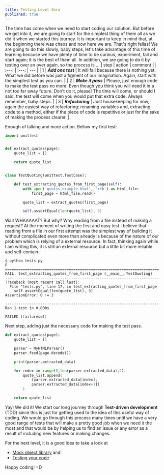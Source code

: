 ```yaml
---
title: Testing Level Zero
published: true
---
```


The time has come when we need to start coding our solution. But before we get
into it, we are going to start for the simplest thing of them all as we did it
when we started this journey. 
It is important to keep in mind that, at the beginning there was chaos and now here 
we are. That's right fellas! We are going to do this slowly, baby steps, let's take 
advantage of this time of learning because we have plenty of time to be curious, experiment, fail and start again; 
it is the best of them all. In addition, we are going to do it by testing over an over again, so the process is ...
| step | action | comment |
| :---: | :---: | --- |
| 1 | **_Add one test_** | It will fail because there is nothing yet. What we did before was just a figment of our imagination. Again, start with the simplest test as you can. |
| 2 | **_Make it pass_** | Please, just enough code to make the test pass no more. Even though you think you will need it in a not too far away future. Don't do it, please! The time will come, or should I said, the test will come when you would put that extra code. Always remember, baby steps. |
| 3 | **_Refactoring_** | Just housekeeping for now, again the easiest way of refactoring: renaming variables and, extracting code to a method, either if the piece of code is repetitive or just for the sake of making the process clearer. |

Enough of talking and more action. Bellow my first test:

```python
import unittest


def extract_quotes(page):
    quote_list = []

    return quote_list


class TestQuoting(unittest.TestCase):

    def test_extracting_quotes_from_first_page(self):
        with open('quotes_example.html', 'r+b') as html_file:
            first_page = html_file.read()

        quote_list = extract_quotes(first_page)

        self.assertEqual(len(quote_list), 3)
```

Wait WHAAAAAT? But why? Why reading from a file instead of making a request? At
the moment of writing the first and easy test I believe that reading from a file in
our first attempt was the simplest way of building it without complicated even
more than already is because of the nature of our problem which is relying of a
external resource. In fact, thinking again while I am writing this, it is still
an external resource but a little bit more reliable and self-contain.

```
$ python tests.py
F
======================================================================
FAIL: test_extracting_quotes_from_first_page (__main__.TestQuoting)
----------------------------------------------------------------------
Traceback (most recent call last):
  File "tests.py", line 17, in test_extracting_quotes_from_first_page
    self.assertEqual(len(quote_list), 3)
AssertionError: 0 != 3

----------------------------------------------------------------------
Ran 1 test in 0.000s

FAILED (failures=1)

```

Next step, adding just the necessary code for making the test pass.

```python
def extract_quotes(page):
    quote_list = []

    parser = MyHTMLParser()
    parser.feed(page.decode())

    print(parser.extracted_data)

    for index in range(0,len(parser.extracted_data),2):
        quote_list.append(
            (parser.extracted_data[index],
            parser.extracted_data[index+1])
        )

    return quote_list
```

Yay! We did it! We start our long journey through **Test-driven development**
(TDD) since this is just for getting used to the idea of this useful way of coding.
We would go through this process many times until we have a very good range of 
tests that will make a pretty good job when we need it the most and that would be by 
helping us to find an issue or any error as a result of including new features or making
changes.

For the next level, it is a good idea to take a look at
- [Mock object library](https://docs.python.org/3/library/unittest.mock.html) and
- [Testing your code](https://docs.python-guide.org/writing/tests/)

Happy coding! =D

